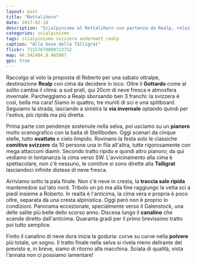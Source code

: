 ```yaml
---
layout: post
title: "Rottalihorn"
date: 2017-02-18
description: "Scialpinismo al Rottalihorn con partenza da Realp, relazione e traccia gps di salita"
categories: scialpinismo
tags: scialpinismo svizzera andermatt realp
caption: "Alla base della Tälligrat"
flickr: 72157678800723752
map: 46.542484,8.465807
gps: true
---
```


Raccolgo al volo la proposta di Roberto per una sabato oltralpe, destinazione **Realp** con cima da decidere in loco. Oltre il **Gottardo** come al solito cambia il clima: a sud prati, qui 20cm di neve fresca e atmosfera invernale. Parcheggiamo a Realp sborsando ben 3 franchi: la svizzera è così, bella ma cara! Siamo in quattro, tre muniti di sci e una splitboard. Seguiamo la strada, lasciando a sinistra la **via invernale** optando quindi per l'estiva, più ripida ma più diretta.

Prima parte con pendenze sostenute nella selva, poi usciamo su un **pianoro** molto scenografico con la baita di Stelliboden. Oggi scenari da cinque stelle, tutto **ovattato** e cielo limpido. Rovinano la festa solo le classiche **comitive svizzere** da 10 persone una in fila all'altra, tutte rigorosamente con mega attacconi diamir. Secondo tratto ripido e quindi altro pianoro; da qui vediamo in lontananza la cima verso SW. L'avvicinamento alla cima è spettacolare, non c'è nessuno, le comitive si sono dirette alla **Talligrat** lasciandoci infinite distese di neve fresca.

Arriviamo sotto la pala finale. Non c'è neve in cresta, la **traccia sale ripida** mantenedosi sul lato nord. Tribolo un pò ma alla fine raggiungo la vetta sci a piedi insieme a Roberto. In realtà è l'anticima, la cima vera e propria è poco oltre, separata da una cresta alpinistica. Oggi però non è proprio in condizioni. Panorama eccezionale, specialmente verso il Galenstock, una delle salite più belle dello scorso anno. Discesa lungo il **canalino** che scende diretto dall'anticima. Quaranta gradi per il primo brevissimo tratto poi tutto semplice.

Finito il canalino di neve dura inizia la goduria: curve su curve nella **polvere** più totale, un sogno. Il tratto finale nella selva si rivela meno delirante del previsto e, in breve, siamo di ritorno alla macchina. Sciata di qualità, vista l'annata non ci possiamo lamentare!